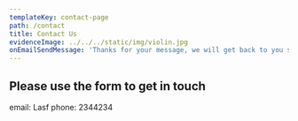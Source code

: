 ```yaml
---
templateKey: contact-page
path: /contact
title: Contact Us
evidenceImage: ../../../static/img/violin.jpg
onEmailSendMessage: 'Thanks for your message, we will get back to you soon'
---
```


## Please use the form to get in touch

email: Lasf
phone: 2344234
